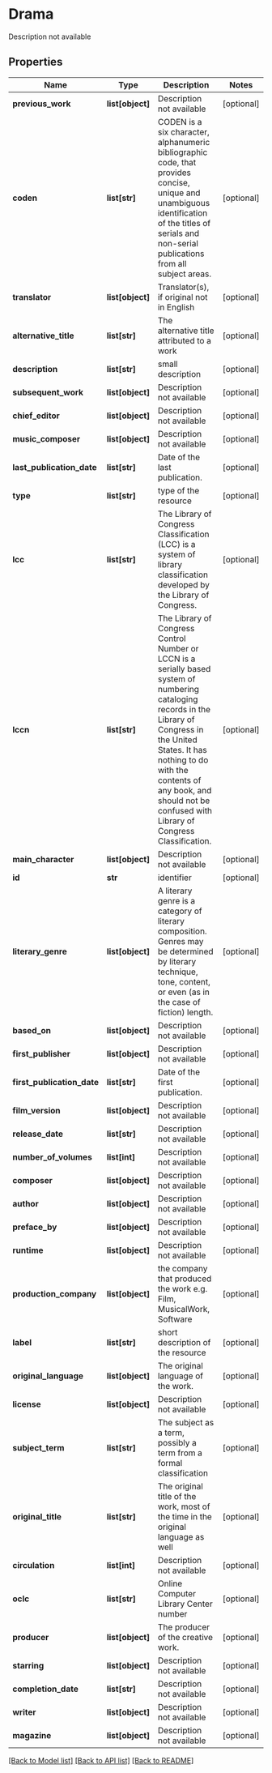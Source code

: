 # Drama

Description not available
## Properties
Name | Type | Description | Notes
------------ | ------------- | ------------- | -------------
**previous_work** | **list[object]** | Description not available | [optional] 
**coden** | **list[str]** | CODEN is a six character, alphanumeric bibliographic code, that provides concise, unique and unambiguous identification of the titles of serials and non-serial publications from all subject areas. | [optional] 
**translator** | **list[object]** | Translator(s), if original not in English | [optional] 
**alternative_title** | **list[str]** | The alternative title attributed to a work | [optional] 
**description** | **list[str]** | small description | [optional] 
**subsequent_work** | **list[object]** | Description not available | [optional] 
**chief_editor** | **list[object]** | Description not available | [optional] 
**music_composer** | **list[object]** | Description not available | [optional] 
**last_publication_date** | **list[str]** | Date of the last publication. | [optional] 
**type** | **list[str]** | type of the resource | [optional] 
**lcc** | **list[str]** | The Library of Congress Classification (LCC) is a system of library classification developed by the Library of Congress. | [optional] 
**lccn** | **list[str]** | The Library of Congress Control Number or LCCN is a serially based system of numbering cataloging records in the Library of Congress in the United States. It has nothing to do with the contents of any book, and should not be confused with Library of Congress Classification. | [optional] 
**main_character** | **list[object]** | Description not available | [optional] 
**id** | **str** | identifier | [optional] 
**literary_genre** | **list[object]** | A literary genre is a category of literary composition. Genres may be determined by literary technique, tone, content, or even (as in the case of fiction) length. | [optional] 
**based_on** | **list[object]** | Description not available | [optional] 
**first_publisher** | **list[object]** | Description not available | [optional] 
**first_publication_date** | **list[str]** | Date of the first publication. | [optional] 
**film_version** | **list[object]** | Description not available | [optional] 
**release_date** | **list[str]** | Description not available | [optional] 
**number_of_volumes** | **list[int]** | Description not available | [optional] 
**composer** | **list[object]** | Description not available | [optional] 
**author** | **list[object]** | Description not available | [optional] 
**preface_by** | **list[object]** | Description not available | [optional] 
**runtime** | **list[object]** | Description not available | [optional] 
**production_company** | **list[object]** | the company that produced the work e.g. Film, MusicalWork, Software | [optional] 
**label** | **list[str]** | short description of the resource | [optional] 
**original_language** | **list[object]** | The original language of the work. | [optional] 
**license** | **list[object]** | Description not available | [optional] 
**subject_term** | **list[str]** | The subject as a term, possibly a term from a formal classification | [optional] 
**original_title** | **list[str]** | The original title of the work, most of the time in the original language as well | [optional] 
**circulation** | **list[int]** | Description not available | [optional] 
**oclc** | **list[str]** | Online Computer Library Center number | [optional] 
**producer** | **list[object]** | The producer of the creative work. | [optional] 
**starring** | **list[object]** | Description not available | [optional] 
**completion_date** | **list[str]** | Description not available | [optional] 
**writer** | **list[object]** | Description not available | [optional] 
**magazine** | **list[object]** | Description not available | [optional] 

[[Back to Model list]](../README.md#documentation-for-models) [[Back to API list]](../README.md#documentation-for-api-endpoints) [[Back to README]](../README.md)


